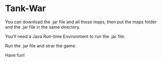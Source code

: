 # Tank-War 

  You can download the .jar file and all those maps, then put the maps folder and the .jar file in the same directory. 

  You'll need a Java Run-time Environment to run the .jar file. 

  Run the .jar file and strar the game. 
  

  Have fun!
